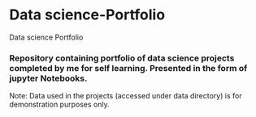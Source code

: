 # Data science-Portfolio
Data science Portfolio
### Repository containing portfolio of data science projects completed by me for self learning. Presented in the form of jupyter Notebooks.

Note: Data used in the projects (accessed under data directory) is for demonstration purposes only.
